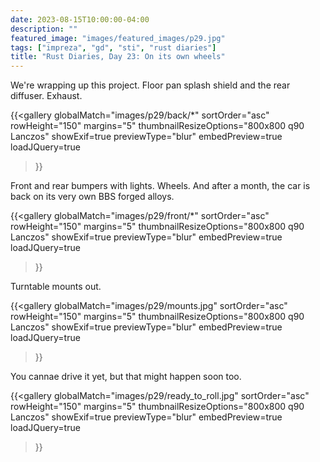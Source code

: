 ```yaml
---
date: 2023-08-15T10:00:00-04:00
description: ""
featured_image: "images/featured_images/p29.jpg"
tags: ["impreza", "gd", "sti", "rust diaries"]
title: "Rust Diaries, Day 23: On its own wheels"
---
```


We're wrapping up this project. Floor pan splash shield and the rear diffuser.
Exhaust.

{{<gallery
    globalMatch="images/p29/back/*"
    sortOrder="asc"
    rowHeight="150"
    margins="5"
    thumbnailResizeOptions="800x800 q90 Lanczos"
    showExif=true
    previewType="blur"
    embedPreview=true
    loadJQuery=true
>}}

Front and rear bumpers with lights. Wheels. And after a month, the car is back
on its very own BBS forged alloys.

{{<gallery
    globalMatch="images/p29/front/*"
    sortOrder="asc"
    rowHeight="150"
    margins="5"
    thumbnailResizeOptions="800x800 q90 Lanczos"
    showExif=true
    previewType="blur"
    embedPreview=true
    loadJQuery=true
>}}

Turntable mounts out.

{{<gallery
    globalMatch="images/p29/mounts.jpg"
    sortOrder="asc"
    rowHeight="150"
    margins="5"
    thumbnailResizeOptions="800x800 q90 Lanczos"
    showExif=true
    previewType="blur"
    embedPreview=true
    loadJQuery=true
>}}

You cannae drive it yet, but that might happen soon too.

{{<gallery
    globalMatch="images/p29/ready_to_roll.jpg"
    sortOrder="asc"
    rowHeight="150"
    margins="5"
    thumbnailResizeOptions="800x800 q90 Lanczos"
    showExif=true
    previewType="blur"
    embedPreview=true
    loadJQuery=true
>}}
